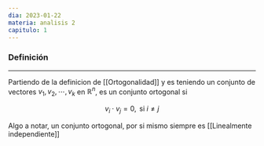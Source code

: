 ```yaml
---
dia: 2023-01-22
materia: analisis 2
capitulo: 1
---
```

### Definición
---
Partiendo de la definicion de [[Ortogonalidad]] y es teniendo un conjunto de vectores $v_1, v_2, \cdots, v_k$ en $\mathbb{R}^n$, es un conjunto ortogonal si

$$v_i \cdot v_j = 0, \text{ si } i \ne j$$

Algo a notar, un conjunto ortogonal, por si mismo siempre es [[Linealmente independiente]]